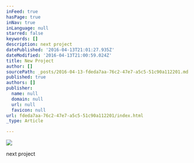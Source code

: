 ```yaml
---
inFeed: true
hasPage: true
inNav: true
inLanguage: null
starred: false
keywords: []
description: next project
datePublished: '2016-04-13T21:01:27.935Z'
dateModified: '2016-04-13T21:00:59.024Z'
title: New Project
author: []
sourcePath: _posts/2016-04-13-fdeda7aa-76c2-47e7-a5c5-51c90a112201.md
published: true
authors: []
publisher:
  name: null
  domain: null
  url: null
  favicon: null
url: fdeda7aa-76c2-47e7-a5c5-51c90a112201/index.html
_type: Article

---
```

![](https://the-grid-user-content.s3-us-west-2.amazonaws.com/073b2383-c71e-458f-bfa3-6618c8f91b58.jpg)

next project